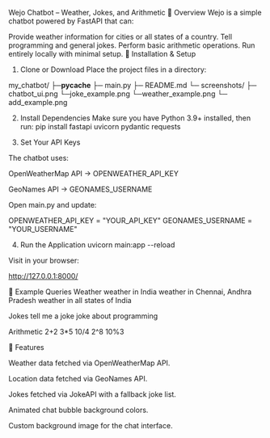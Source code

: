 Wejo Chatbot – Weather, Jokes, and Arithmetic
📌 Overview
Wejo is a simple chatbot powered by FastAPI that can:

Provide weather information for cities or all states of a country.
Tell programming and general jokes.
Perform basic arithmetic operations.
Run entirely locally with minimal setup.
🚀 Installation & Setup
1. Clone or Download
Place the project files in a directory:

my_chatbot/ ├─__pycache__ ├─ main.py ├─ README.md └─ screenshots/ ├─ chatbot_ui.png └─joke_example.png └─weather_example.png └─ add_example.png

2. Install Dependencies
Make sure you have Python 3.9+ installed, then run:
pip install fastapi uvicorn pydantic requests

3. Set Your API Keys

The chatbot uses:

OpenWeatherMap API → OPENWEATHER_API_KEY

GeoNames API → GEONAMES_USERNAME

Open main.py and update:

OPENWEATHER_API_KEY = "YOUR_API_KEY"
GEONAMES_USERNAME = "YOUR_USERNAME"

4. Run the Application
uvicorn main:app --reload


Visit in your browser:

http://127.0.0.1:8000/

💬 Example Queries
Weather
weather in India
weather in Chennai, Andhra Pradesh
weather in all states of India

Jokes
tell me a joke
joke about programming

Arithmetic
2+2
3*5
10/4
2^8
10%3

🎨 Features

Weather data fetched via OpenWeatherMap API.

Location data fetched via GeoNames API.

Jokes fetched via JokeAPI with a fallback joke list.

Animated chat bubble background colors.

Custom background image for the chat interface.